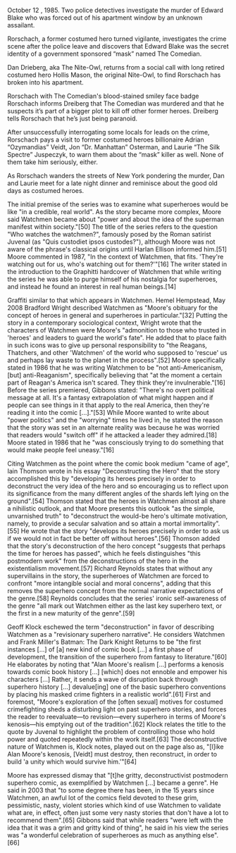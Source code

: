 October 12 , 1985. Two police detectives investigate the murder of Edward Blake who was forced out of his apartment window by an unknown assailant.

Rorschach, a former costumed hero turned vigilante, investigates the crime scene after the police leave and discovers that Edward Blake was the secret identity of a government sponsored “mask” named The Comedian.

Dan Drieberg, aka The Nite-Owl, returns from a social call with long retired costumed hero Hollis Mason, the original Nite-Owl, to find Rorschach has broken into his apartment.

Rorschach with The Comedian's blood-stained smiley face badge
Rorschach informs Dreiberg that The Comedian was murdered and that he suspects it’s part of a bigger plot to kill off other former heroes. Dreiberg tells Rorschach that he’s just being paranoid.

After unsuccessfully interrogating some locals for leads on the crime, Rorschach pays a visit to former costumed heroes billionaire Adrian “Ozymandias” Veidt, Jon “Dr. Manhattan” Osterman, and Laurie “The Silk Spectre” Juspeczyk, to warn them about the “mask” killer as well. None of them take him seriously, either.

As Rorschach wanders the streets of New York pondering the murder, Dan and Laurie meet for a late night dinner and reminisce about the good old days as costumed heroes.


The initial premise of the series was to examine what superheroes would be like "in a credible, real world". As the story became more complex, Moore said Watchmen became about "power and about the idea of the superman manifest within society."[50] The title of the series refers to the question "Who watches the watchmen?", famously posed by the Roman satirist Juvenal (as "Quis custodiet ipsos custodes?"), although Moore was not aware of the phrase's classical origins until Harlan Ellison informed him.[51] Moore commented in 1987, "In the context of Watchmen, that fits. 'They're watching out for us, who's watching out for them?'"[16] The writer stated in the introduction to the Graphitti hardcover of Watchmen that while writing the series he was able to purge himself of his nostalgia for superheroes, and instead he found an interest in real human beings.[14]


Graffiti similar to that which appears in Watchmen. Hemel Hempstead, May 2008
Bradford Wright described Watchmen as "Moore's obituary for the concept of heroes in general and superheroes in particular."[32] Putting the story in a contemporary sociological context, Wright wrote that the characters of Watchmen were Moore's "admonition to those who trusted in 'heroes' and leaders to guard the world's fate". He added that to place faith in such icons was to give up personal responsibility to "the Reagans, Thatchers, and other 'Watchmen' of the world who supposed to 'rescue' us and perhaps lay waste to the planet in the process".[52] Moore specifically stated in 1986 that he was writing Watchmen to be "not anti-Americanism, [but] anti-Reaganism", specifically believing that "at the moment a certain part of Reagan's America isn't scared. They think they're invulnerable."[16] Before the series premiered, Gibbons stated: "There's no overt political message at all. It's a fantasy extrapolation of what might happen and if people can see things in it that apply to the real America, then they're reading it into the comic [...]."[53] While Moore wanted to write about "power politics" and the "worrying" times he lived in, he stated the reason that the story was set in an alternate reality was because he was worried that readers would "switch off" if he attacked a leader they admired.[18] Moore stated in 1986 that he "was consciously trying to do something that would make people feel uneasy."[16]

Citing Watchmen as the point where the comic book medium "came of age", Iain Thomson wrote in his essay "Deconstructing the Hero" that the story accomplished this by "developing its heroes precisely in order to deconstruct the very idea of the hero and so encouraging us to reflect upon its significance from the many different angles of the shards left lying on the ground".[54] Thomson stated that the heroes in Watchmen almost all share a nihilistic outlook, and that Moore presents this outlook "as the simple, unvarnished truth" to "deconstruct the would-be hero's ultimate motivation, namely, to provide a secular salvation and so attain a mortal immortality".[55] He wrote that the story "develops its heroes precisely in order to ask us if we would not in fact be better off without heroes".[56] Thomson added that the story's deconstruction of the hero concept "suggests that perhaps the time for heroes has passed", which he feels distinguishes "this postmodern work" from the deconstructions of the hero in the existentialism movement.[57] Richard Reynolds states that without any supervillains in the story, the superheroes of Watchmen are forced to confront "more intangible social and moral concerns", adding that this removes the superhero concept from the normal narrative expectations of the genre.[58] Reynolds concludes that the series' ironic self-awareness of the genre "all mark out Watchmen either as the last key superhero text, or the first in a new maturity of the genre".[59]

Geoff Klock eschewed the term "deconstruction" in favor of describing Watchmen as a "revisionary superhero narrative". He considers Watchmen and Frank Miller's Batman: The Dark Knight Returns to be "the first instances [...] of [a] new kind of comic book [...] a first phase of development, the transition of the superhero from fantasy to literature."[60] He elaborates by noting that "Alan Moore's realism [...] performs a kenosis towards comic book history [...] [which] does not ennoble and empower his characters [...] Rather, it sends a wave of disruption back through superhero history [...] devalue[ing] one of the basic superhero conventions by placing his masked crime fighters in a realistic world".[61] First and foremost, "Moore's exploration of the [often sexual] motives for costumed crimefighting sheds a disturbing light on past superhero stories, and forces the reader to reevaluate—to revision—every superhero in terms of Moore's kenosis—his emptying out of the tradition".[62] Klock relates the title to the quote by Juvenal to highlight the problem of controlling those who hold power and quoted repeatedly within the work itself.[63] The deconstructive nature of Watchmen is, Klock notes, played out on the page also as, "[l]ike Alan Moore's kenosis, [Veidt] must destroy, then reconstruct, in order to build 'a unity which would survive him.'"[64]

Moore has expressed dismay that "[t]he gritty, deconstructivist postmodern superhero comic, as exemplified by Watchmen [...] became a genre". He said in 2003 that "to some degree there has been, in the 15 years since Watchmen, an awful lot of the comics field devoted to these grim, pessimistic, nasty, violent stories which kind of use Watchmen to validate what are, in effect, often just some very nasty stories that don't have a lot to recommend them".[65] Gibbons said that while readers "were left with the idea that it was a grim and gritty kind of thing", he said in his view the series was "a wonderful celebration of superheroes as much as anything else".[66]
